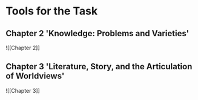 # Tools for the Task

## Chapter 2 'Knowledge: Problems and Varieties'
![[Chapter 2]] 
## Chapter 3 'Literature, Story, and the Articulation of Worldviews'
![[Chapter 3]]